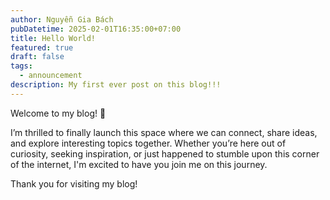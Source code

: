 ```yaml
---
author: Nguyễn Gia Bách
pubDatetime: 2025-02-01T16:35:00+07:00
title: Hello World!
featured: true
draft: false
tags:
  - announcement
description: My first ever post on this blog!!!
---
```


Welcome to my blog! 🎉

I’m thrilled to finally launch this space where we can connect, share ideas, and explore interesting topics together. Whether you’re here out of curiosity, seeking inspiration, or just happened to stumble upon this corner of the internet, I'm excited to have you join me on this journey.

Thank you for visiting my blog!

